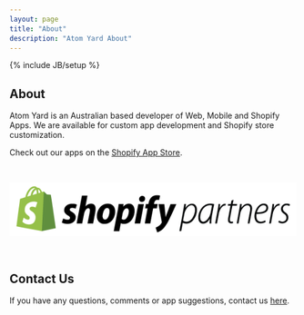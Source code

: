 ```yaml
---
layout: page
title: "About"
description: "Atom Yard About"
---
```

{% include JB/setup %}

## About

Atom Yard is an Australian based developer of Web, Mobile and Shopify Apps. We are available for custom app development and Shopify store customization.  

Check out our apps on the [Shopify App Store](https://apps.shopify.com/partners/atom-yard).

<br>

[ ![Shopify Partners](/assets/img/shopify-partner.png "Shopify Partners") ](https://apps.shopify.com/partners/atom-yard)

<br>

## Contact Us

If you have any questions, comments or app suggestions, contact us [here](mailto:support@atomyard.com).